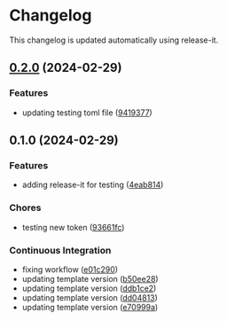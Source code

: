 # Changelog

This changelog is updated automatically using release-it.


## [0.2.0](https://github.com/juancarlosjr97/release-playground/compare/0.1.0...0.2.0) (2024-02-29)


### Features

* updating testing toml file ([9419377](https://github.com/juancarlosjr97/release-playground/commit/9419377881e96db57a2a9a834ae1f65a66e52e89))

## 0.1.0 (2024-02-29)


### Features

* adding release-it for testing ([4eab814](https://github.com/juancarlosjr97/release-playground/commit/4eab814c4c3580f3e0d6766ba3d43ac30a554e1f))


### Chores

* testing new token ([93661fc](https://github.com/juancarlosjr97/release-playground/commit/93661fc97edabb7370324bba1af53742a66472b0))


### Continuous Integration

* fixing workflow ([e01c290](https://github.com/juancarlosjr97/release-playground/commit/e01c29004f895e8944939fff8d2fabd4413d05d6))
* updating template version ([b50ee28](https://github.com/juancarlosjr97/release-playground/commit/b50ee285b45ef74df7cd8812e00634685457f99b))
* updating template version ([ddb1ce2](https://github.com/juancarlosjr97/release-playground/commit/ddb1ce263d91eeaae71c645b34c5dba2698a2d75))
* updating template version ([dd04813](https://github.com/juancarlosjr97/release-playground/commit/dd048133c7b9a66ce38ed8f310c7b29db02339d3))
* updating template version ([e70999a](https://github.com/juancarlosjr97/release-playground/commit/e70999a39f769c7fb2d2d20dc65b262c671e6cd7))
